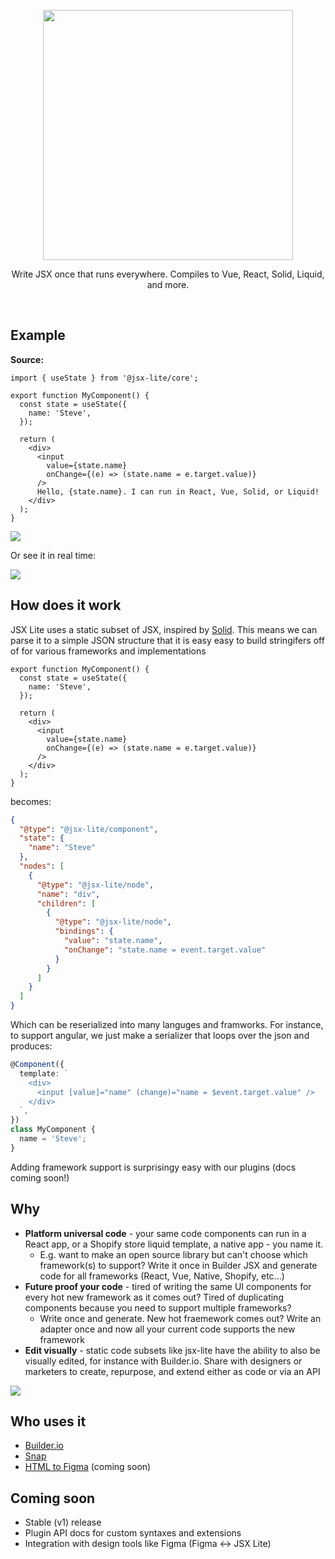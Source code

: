 <p align="center"><img width="400" src="https://cdn.builder.io/api/v1/image/assets%2FYJIGb4i01jvw0SRdL5Bt%2F873aa9bf5d8d4960abbee6d913862e1c"></p>

<p align="center">
  Write JSX once that runs everywhere. Compiles to Vue, React, Solid, Liquid, and more.
</p>

&nbsp;

## Example

**Source:**

```tsx
import { useState } from '@jsx-lite/core';

export function MyComponent() {
  const state = useState({
    name: 'Steve',
  });

  return (
    <div>
      <input
        value={state.name}
        onChange={(e) => (state.name = e.target.value)}
      />
      Hello, {state.name}. I can run in React, Vue, Solid, or Liquid!
    </div>
  );
}
```

<img src="https://cdn.builder.io/api/v1/image/assets%2FYJIGb4i01jvw0SRdL5Bt%2Fda8f27bf2deb40a886943bf41db07377" />

Or see it in real time:

<img src="https://i.imgur.com/7uQUIB9.gif" />

## How does it work

JSX Lite uses a static subset of JSX, inspired by [Solid](https://github.com/ryansolid/solid/blob/master/documentation/rendering.md). This means we can parse it to a simple JSON structure that it is easy easy to build stringifers off of for various frameworks and implementations

```tsx
export function MyComponent() {
  const state = useState({
    name: 'Steve',
  });

  return (
    <div>
      <input
        value={state.name}
        onChange={(e) => (state.name = e.target.value)}
      />
    </div>
  );
}
```

becomes:

```json
{
  "@type": "@jsx-lite/component",
  "state": {
    "name": "Steve"
  },
  "nodes": [
    {
      "@type": "@jsx-lite/node",
      "name": "div",
      "children": [
        {
          "@type": "@jsx-lite/node",
          "bindings": {
            "value": "state.name",
            "onChange": "state.name = event.target.value"
          }
        }
      ]
    }
  ]
}
```

Which can be reserialized into many languges and framworks. For instance, to support angular, we just make a serializer that loops over the json and produces:

```ts
@Component({
  template: `
    <div>
      <input [value]="name" (change)="name = $event.target.value" />
    </div>
  `,
})
class MyComponent {
  name = 'Steve';
}
```

Adding framework support is surprisingy easy with our plugins (docs coming soon!)

## Why

- **Platform universal code** - your same code components can run in a React app, or a Shopify store liquid template, a native app - you name it.
  - E.g. want to make an open source library but can't choose which framework(s) to support? Write it once in Builder JSX and generate code for all frameworks (React, Vue, Native, Shopify, etc...)
- **Future proof your code** - tired of writing the same UI components for every hot new framework as it comes out? Tired of duplicating components because you need to support multiple frameworks?
  - Write once and generate. New hot fraemework comes out? Write an adapter once and now all your current code supports the new framework
- **Edit visually** - static code subsets like jsx-lite have the ability to also be visually edited, for instance with Builder.io. Share with designers or marketers to create, repurpose, and extend either as code or via an API

<img src="https://i.imgur.com/KTpBDvH.gif" >

## Who uses it

- [Builder.io](https://github.com/builderio/builder)
- [Snap](https://github.com/builderio/snap)
- [HTML to Figma](https://github.com/builderio/html-to-figma) (coming soon)

## Coming soon

- Stable (v1) release
- Plugin API docs for custom syntaxes and extensions
- Integration with design tools like Figma (Figma <-> JSX Lite)
